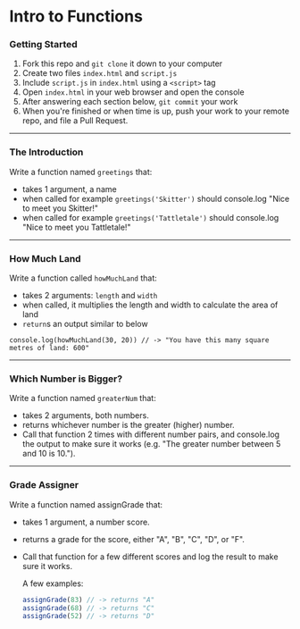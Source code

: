 # Intro to Functions

### Getting Started

1. Fork this repo and `git clone` it down to your computer
1. Create two files `index.html` and `script.js`
1. Include `script.js` in `index.html` using a `<script>` tag
1. Open `index.html` in your web browser and open the console
1. After answering each section below, `git commit` your work
1. When you're finished or when time is up, push your work to your remote repo, and file a Pull Request.

---

### The Introduction

Write a function named `greetings` that:
- takes 1 argument, a name
- when called for example `greetings('Skitter')` should console.log "Nice to meet you Skitter!"
- when called for example `greetings('Tattletale')` should console.log "Nice to meet you Tattletale!"

---

### How Much Land

Write a function called `howMuchLand` that:
- takes 2 arguments: `length` and `width`
- when called, it multiplies the length and width to calculate the area of land
- `return`s an output similar to below

```
console.log(howMuchLand(30, 20)) // -> "You have this many square metres of land: 600"
```

---

### Which Number is Bigger?

Write a function named `greaterNum` that:
- takes 2 arguments, both numbers.
- returns whichever number is the greater (higher) number.
- Call that function 2 times with different number pairs, and console.log the output to make sure it works (e.g. "The greater number between 5 and 10 is 10.").

---

### Grade Assigner

Write a function named assignGrade that:
- takes 1 argument, a number score.
- returns a grade for the score, either "A", "B", "C", "D", or "F".
- Call that function for a few different scores and log the result to make sure it works.

    A few examples:
    ``` js
    assignGrade(83) // -> returns "A"
    assignGrade(68) // -> returns "C"
    assignGrade(52) // -> returns "D"
    ```
